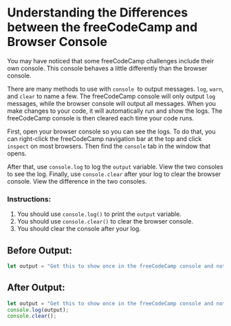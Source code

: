 # Understanding the Differences between the freeCodeCamp and Browser Console

You may have noticed that some freeCodeCamp challenges include their own console. This console behaves a little differently than the browser console.

There are many methods to use with `console `to output messages. `log`, `warn`, and `clear` to name a few. The freeCodeCamp console will only output `log` messages, while the browser console will output all messages. When you make changes to your code, it will automatically run and show the logs. The freeCodeCamp console is then cleared each time your code runs.

First, open your browser console so you can see the logs. To do that, you can right-click the freeCodeCamp navigation bar at the top and click `inspect` on most browsers. Then find the `console` tab in the window that opens.

After that, use `console.log` to log the `output` variable. View the two consoles to see the log. Finally, use `console.clear` after your log to clear the browser console. View the difference in the two consoles.

### Instructions:
1. You should use `console.log()` to print the `output` variable.
2. You should use `console.clear()` to clear the browser console.
3. You should clear the console after your log.

## Before Output:
```javascript
let output = "Get this to show once in the freeCodeCamp console and not at all in the browser console";
```

## After Output:
```javascript
let output = "Get this to show once in the freeCodeCamp console and not at all in the browser console";
console.log(output);
console.clear();
```